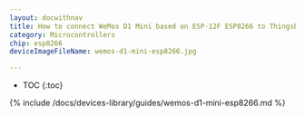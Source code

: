 ```yaml
---
layout: docwithnav
title: How to connect WeMos D1 Mini based on ESP-12F ESP8266 to ThingsBoard?
category: Microcontrollers
chip: esp8266
deviceImageFileName: wemos-d1-mini-esp8266.jpg

---
```


* TOC
{:toc}

{% include /docs/devices-library/guides/wemos-d1-mini-esp8266.md %}
